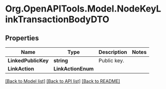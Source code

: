 # Org.OpenAPITools.Model.NodeKeyLinkTransactionBodyDTO

## Properties

Name | Type | Description | Notes
------------ | ------------- | ------------- | -------------
**LinkedPublicKey** | **string** | Public key. | 
**LinkAction** | **LinkActionEnum** |  | 

[[Back to Model list]](../README.md#documentation-for-models) [[Back to API list]](../README.md#documentation-for-api-endpoints) [[Back to README]](../README.md)

